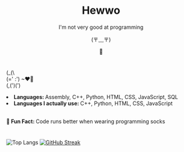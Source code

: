 <body>
<h1 align="center">Hewwo</h1>
    
<div align="center">
    <p>I'm not very good at programming</p>
    <p>(⁠〒⁠﹏⁠〒⁠)</p>
    <p>🥕</p>  
</div>
<h1></h1>

(\_(\ <br>
(=' :') ~♥🥕 <br>
(,(')(')

<li><b>Languages: </b>Assembly, C++, Python, HTML, CSS, JavaScript, SQL</li>
<li><b>Languages I actually use: </b>C++, Python, HTML, CSS, JavaScript</li>
<br>
<p><b>🥕 Fun Fact: </b>Code runs better when wearing programming socks</p>

<h1></h1>

![Top Langs](https://github-readme-stats.vercel.app/api/top-langs/?username=pinkulani&theme=radical)
[![GitHub Streak](https://streak-stats.demolab.com?user=Pinkulani&theme=tokyonight&exclude_days=Sun%2CFri%2CSat&fire=e51471)](https://git.io/streak-stats)

<h1></h1>
</body>
